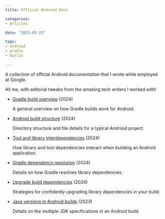 ```yaml
---
title: Official Android Docs

categories:
- Articles

date: "2025-03-23"

tags:
- android
- gradle
- kotlin

---
```


A collection of official Android documentation that I wrote while employed at Google.

<!--more-->

All me, with editorial tweaks from the amazing tech writers I worked with!

* [Gradle build overview](https://developer.android.com/build/gradle-build-overview) (2024)

  A general overview on how Gradle builds work for Android.

* [Android build structure](https://developer.android.com/build/android-build-structure) (2024)

  Directory structure and file details for a typical Andrioid project.

* [Tool and library interdependencies](https://developer.android.com/build/tool-and-library-dependencies) (2024)

  How library and tool dependencies interact when building an Android application.

* [Gradle dependency resolution](https://developer.android.com/build/gradle-dependency-resolution) (2024)

  Details on how Gradle resolves library dependencies.

* [Upgrade build dependencies](https://developer.android.com/build/dependency-verification) (2024)

  Strategies for confidently upgrading library dependencies in your build.

* [Java versions in Android builds](https://developer.android.com/build/jdks) (2023)

  Details on the multiple JDK specifications in an Android build.


